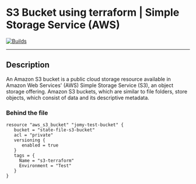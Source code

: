 # S3 Bucket using terraform | Simple Storage Service (AWS)
[![Builds](https://travis-ci.org/joemccann/dillinger.svg?branch=master)](https://travis-ci.org/joemccann/dillinger)

---

## Description
An Amazon S3 bucket is a public cloud storage resource available in Amazon Web Services' (AWS) Simple Storage Service (S3), an object storage offering. Amazon S3 buckets, which are similar to file folders, store objects, which consist of data and its descriptive metadata.


### Behind the file

```
resource "aws_s3_bucket" "jomy-test-bucket" {
   bucket = "state-file-s3-bucket"
   acl = "private"
   versioning {
      enabled = true
   }
   tags = {
     Name = "s3-terraform"
     Environment = "Test"
   }
}
```
